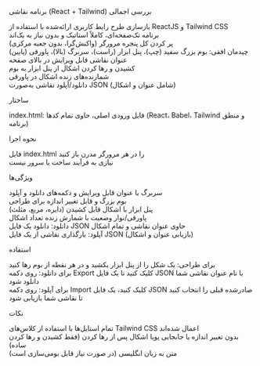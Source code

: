 برنامه نقاشی (React + Tailwind)
بررسی اجمالی

بازسازی طرح رابط کاربری ارائه‌شده با استفاده از ReactJS و Tailwind CSS  
برنامه تک‌صفحه‌ای، کاملاً استاتیک و بدون نیاز به بک‌اند  
پر کردن کل پنجره مرورگر (واکنش‌گرا، بدون جعبه مرکزی)  
چیدمان افقی: بوم بزرگ سفید (چپ)، پنل ابزار (راست)، سربرگ (بالا)، پاورقی (پایین)  
عنوان نقاشی قابل ویرایش در بالای صفحه  
کشیدن و رها کردن اشکال از پنل ابزار به بوم  
شمارنده‌های زنده اشکال در پاورقی  
دانلود/آپلود نقاشی به‌صورت JSON (شامل عنوان و اشکال)

ساختار

index.html: فایل ورودی اصلی، حاوی تمام کدها (React، Babel، Tailwind و منطق برنامه)

نحوه اجرا

فایل index.html را در هر مرورگر مدرن باز کنید  
نیازی به فرآیند ساخت یا سرور نیست

ویژگی‌ها

سربرگ با عنوان قابل ویرایش و دکمه‌های دانلود و آپلود  
بوم بزرگ و قابل تغییر اندازه برای طراحی  
پنل ابزار با اشکال قابل کشیدن (دایره، مربع، مثلث)  
پاورقی/نوار وضعیت با شمارش زنده تعداد اشکال  
دانلود: دانلود یک فایل JSON حاوی عنوان نقاشی و تمام اشکال  
آپلود: بارگذاری نقاشی از یک فایل JSON (بازیابی عنوان و اشکال)

استفاده

برای طراحی: یک شکل را از پنل ابزار بکشید و در هر نقطه از بوم رها کنید  
برای دانلود: روی دکمه Export کلیک کنید تا یک فایل JSON با نام عنوان نقاشی شما دانلود شود  
برای آپلود: روی دکمه Import کلیک کنید، یک فایل JSON صادرشده قبلی را انتخاب کنید تا نقاشی شما بازیابی شود

نکات

تمام استایل‌ها با استفاده از کلاس‌های Tailwind CSS اعمال شده‌اند  
بدون تغییر اندازه یا جابجایی پویا اشکال پس از رها کردن (فقط کشیدن و رها کردن ساده)  
متن به زبان انگلیسی (در صورت نیاز قابل بومی‌سازی است)
